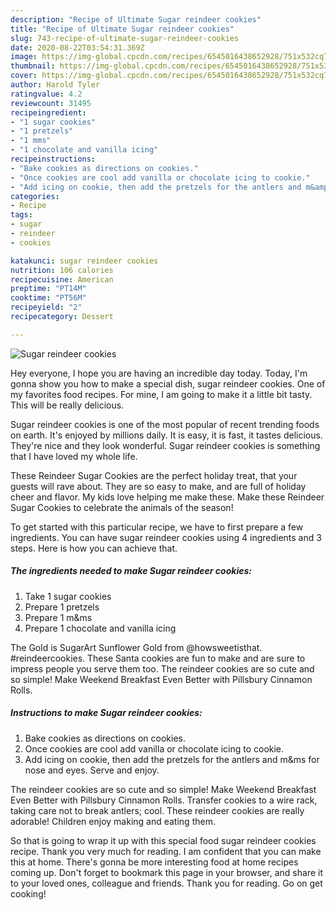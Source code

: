 ```yaml
---
description: "Recipe of Ultimate Sugar reindeer cookies"
title: "Recipe of Ultimate Sugar reindeer cookies"
slug: 743-recipe-of-ultimate-sugar-reindeer-cookies
date: 2020-08-22T03:54:31.369Z
image: https://img-global.cpcdn.com/recipes/6545016438652928/751x532cq70/sugar-reindeer-cookies-recipe-main-photo.jpg
thumbnail: https://img-global.cpcdn.com/recipes/6545016438652928/751x532cq70/sugar-reindeer-cookies-recipe-main-photo.jpg
cover: https://img-global.cpcdn.com/recipes/6545016438652928/751x532cq70/sugar-reindeer-cookies-recipe-main-photo.jpg
author: Harold Tyler
ratingvalue: 4.2
reviewcount: 31495
recipeingredient:
- "1 sugar cookies"
- "1 pretzels"
- "1 mms"
- "1 chocolate and vanilla icing"
recipeinstructions:
- "Bake cookies as directions on cookies."
- "Once cookies are cool add vanilla or chocolate icing to cookie."
- "Add icing on cookie, then add the pretzels for the antlers and m&amp;ms for nose and eyes. Serve and enjoy."
categories:
- Recipe
tags:
- sugar
- reindeer
- cookies

katakunci: sugar reindeer cookies 
nutrition: 106 calories
recipecuisine: American
preptime: "PT14M"
cooktime: "PT56M"
recipeyield: "2"
recipecategory: Dessert

---
```



![Sugar reindeer cookies](https://img-global.cpcdn.com/recipes/6545016438652928/751x532cq70/sugar-reindeer-cookies-recipe-main-photo.jpg)

Hey everyone, I hope you are having an incredible day today. Today, I'm gonna show you how to make a special dish, sugar reindeer cookies. One of my favorites food recipes. For mine, I am going to make it a little bit tasty. This will be really delicious.

Sugar reindeer cookies is one of the most popular of recent trending foods on earth. It's enjoyed by millions daily. It is easy, it is fast, it tastes delicious. They're nice and they look wonderful. Sugar reindeer cookies is something that I have loved my whole life.

These Reindeer Sugar Cookies are the perfect holiday treat, that your guests will rave about. They are so easy to make, and are full of holiday cheer and flavor. My kids love helping me make these. Make these Reindeer Sugar Cookies to celebrate the animals of the season!


To get started with this particular recipe, we have to first prepare a few ingredients. You can have sugar reindeer cookies using 4 ingredients and 3 steps. Here is how you can achieve that.

<!--inarticleads1-->

##### The ingredients needed to make Sugar reindeer cookies:

1. Take 1 sugar cookies
1. Prepare 1 pretzels
1. Prepare 1 m&amp;ms
1. Prepare 1 chocolate and vanilla icing


The Gold is SugarArt Sunflower Gold from @howsweetisthat. #reindeercookies. These Santa cookies are fun to make and are sure to impress people you serve them too. The reindeer cookies are so cute and so simple! Make Weekend Breakfast Even Better with Pillsbury Cinnamon Rolls. 

<!--inarticleads2-->

##### Instructions to make Sugar reindeer cookies:

1. Bake cookies as directions on cookies.
1. Once cookies are cool add vanilla or chocolate icing to cookie.
1. Add icing on cookie, then add the pretzels for the antlers and m&amp;ms for nose and eyes. Serve and enjoy.


The reindeer cookies are so cute and so simple! Make Weekend Breakfast Even Better with Pillsbury Cinnamon Rolls. Transfer cookies to a wire rack, taking care not to break antlers; cool. These reindeer cookies are really adorable! Children enjoy making and eating them. 

So that is going to wrap it up with this special food sugar reindeer cookies recipe. Thank you very much for reading. I am confident that you can make this at home. There's gonna be more interesting food at home recipes coming up. Don't forget to bookmark this page in your browser, and share it to your loved ones, colleague and friends. Thank you for reading. Go on get cooking!

